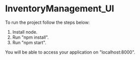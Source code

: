 # InventoryManagement_UI

To run the project follow the steps below:

1. Install node.
2. Run "npm install".
3. Run "npm start".

You will be able to access your application on "localhost:8000".